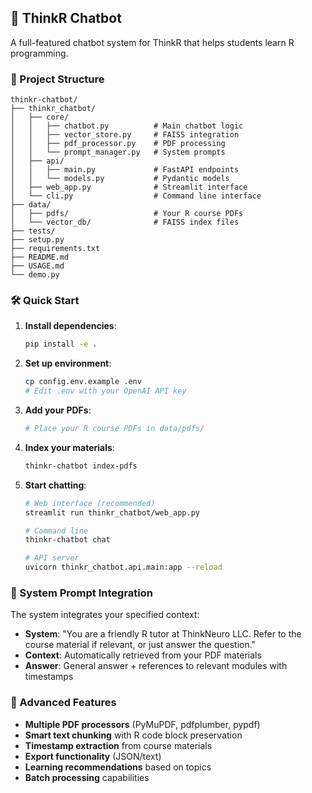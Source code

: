 ## 🎉 ThinkR Chatbot

A full-featured chatbot system for ThinkR that helps students learn R programming. 

### 🎨 Project Structure
```
thinkr-chatbot/
├── thinkr_chatbot/
│   ├── core/
│   │   ├── chatbot.py          # Main chatbot logic
│   │   ├── vector_store.py     # FAISS integration
│   │   ├── pdf_processor.py    # PDF processing
│   │   └── prompt_manager.py   # System prompts
│   ├── api/
│   │   ├── main.py             # FastAPI endpoints
│   │   └── models.py           # Pydantic models
│   ├── web_app.py              # Streamlit interface
│   └── cli.py                  # Command line interface
├── data/
│   ├── pdfs/                   # Your R course PDFs
│   └── vector_db/              # FAISS index files
├── tests/
├── setup.py
├── requirements.txt
├── README.md
├── USAGE.md
└── demo.py
```

### 🛠️ Quick Start

1. **Install dependencies**:
   ```bash
   pip install -e .
   ```

2. **Set up environment**:
   ```bash
   cp config.env.example .env
   # Edit .env with your OpenAI API key
   ```

3. **Add your PDFs**:
   ```bash
   # Place your R course PDFs in data/pdfs/
   ```

4. **Index your materials**:
   ```bash
   thinkr-chatbot index-pdfs
   ```

5. **Start chatting**:
   ```bash
   # Web interface (recommended)
   streamlit run thinkr_chatbot/web_app.py
   
   # Command line
   thinkr-chatbot chat
   
   # API server
   uvicorn thinkr_chatbot.api.main:app --reload
   ```

### 🎯 System Prompt Integration

The system integrates your specified context:
- **System**: "You are a friendly R tutor at ThinkNeuro LLC. Refer to the course material if relevant, or just answer the question."
- **Context**: Automatically retrieved from your PDF materials
- **Answer**: General answer + references to relevant modules with timestamps

### 🔧 Advanced Features

- **Multiple PDF processors** (PyMuPDF, pdfplumber, pypdf)
- **Smart text chunking** with R code block preservation
- **Timestamp extraction** from course materials
- **Export functionality** (JSON/text)
- **Learning recommendations** based on topics
- **Batch processing** capabilities

